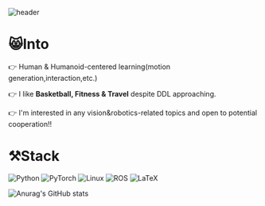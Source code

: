 

![header](https://capsule-render.vercel.app/api?type=waving&height=300&color=gradient&text=Hi!%20I'm%20zhirui😚&section=header&reversal=false&textBg=false&descAlign=50&descAlignY=50&animation=fadeIn)

# 😸Into
👉 Human & Humanoid-centered learning(motion generation,interaction,etc.) 

👉 I like **Basketball, Fitness & Travel** despite DDL approaching. 

👉 I'm interested in any vision&robotics-related topics and open to potential cooperation!!  
    
# ⚒️Stack
![Python](https://img.shields.io/badge/Python-3776AB?style=for-the-badge&logo=python&logoColor=white)
![PyTorch](https://img.shields.io/badge/PyTorch-EE4C2C?style=for-the-badge&logo=pytorch&logoColor=white)
![Linux](https://img.shields.io/badge/Linux-FCC624?style=for-the-badge&logo=linux&logoColor=black)
![ROS](https://img.shields.io/badge/ROS-22314E?style=for-the-badge&logo=ros&logoColor=white)
![LaTeX](https://img.shields.io/badge/LaTeX-008080?style=for-the-badge&logo=latex&logoColor=white)

![Anurag's GitHub stats](https://github-readme-stats.vercel.app/api?username=zhirui&show_icons=true&theme=blue_navy)

